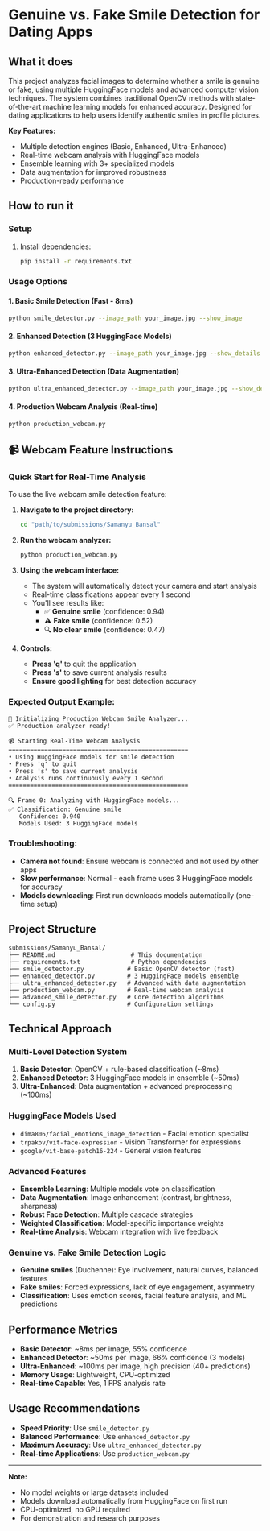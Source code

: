 # Genuine vs. Fake Smile Detection for Dating Apps

## What it does
This project analyzes facial images to determine whether a smile is genuine or fake, using multiple HuggingFace models and advanced computer vision techniques. The system combines traditional OpenCV methods with state-of-the-art machine learning models for enhanced accuracy. Designed for dating applications to help users identify authentic smiles in profile pictures.

**Key Features:**
- Multiple detection engines (Basic, Enhanced, Ultra-Enhanced)
- Real-time webcam analysis with HuggingFace models
- Ensemble learning with 3+ specialized models
- Data augmentation for improved robustness
- Production-ready performance

## How to run it

### Setup
1. Install dependencies:
   ```bash
   pip install -r requirements.txt
   ```

### Usage Options

#### 1. Basic Smile Detection (Fast - 8ms)
```bash
python smile_detector.py --image_path your_image.jpg --show_image
```

#### 2. Enhanced Detection (3 HuggingFace Models)
```bash
python enhanced_detector.py --image_path your_image.jpg --show_details
```

#### 3. Ultra-Enhanced Detection (Data Augmentation)
```bash
python ultra_enhanced_detector.py --image_path your_image.jpg --show_details
```

#### 4. Production Webcam Analysis (Real-time)
```bash
python production_webcam.py
```

## 📹 Webcam Feature Instructions

### Quick Start for Real-Time Analysis
To use the live webcam smile detection feature:

1. **Navigate to the project directory:**
   ```bash
   cd "path/to/submissions/Samanyu_Bansal"
   ```

2. **Run the webcam analyzer:**
   ```bash
   python production_webcam.py
   ```

3. **Using the webcam interface:**
   - The system will automatically detect your camera and start analysis
   - Real-time classifications appear every 1 second
   - You'll see results like:
     - ✅ **Genuine smile** (confidence: 0.94)
     - ⚠️ **Fake smile** (confidence: 0.52)
     - 🔍 **No clear smile** (confidence: 0.47)

4. **Controls:**
   - **Press 'q'** to quit the application
   - **Press 's'** to save current analysis results
   - **Ensure good lighting** for best detection accuracy

### Expected Output Example:
```
🚀 Initializing Production Webcam Smile Analyzer...
✅ Production analyzer ready!

📹 Starting Real-Time Webcam Analysis
==================================================
• Using HuggingFace models for smile detection
• Press 'q' to quit
• Press 's' to save current analysis
• Analysis runs continuously every 1 second
==================================================

🔍 Frame 0: Analyzing with HuggingFace models...
✅ Classification: Genuine smile
   Confidence: 0.940
   Models Used: 3 HuggingFace models
```

### Troubleshooting:
- **Camera not found**: Ensure webcam is connected and not used by other apps
- **Slow performance**: Normal - each frame uses 3 HuggingFace models for accuracy
- **Models downloading**: First run downloads models automatically (one-time setup)

## Project Structure
```
submissions/Samanyu_Bansal/
├── README.md                     # This documentation
├── requirements.txt              # Python dependencies
├── smile_detector.py            # Basic OpenCV detector (fast)
├── enhanced_detector.py         # 3 HuggingFace models ensemble
├── ultra_enhanced_detector.py   # Advanced with data augmentation
├── production_webcam.py         # Real-time webcam analysis
├── advanced_smile_detector.py   # Core detection algorithms
└── config.py                    # Configuration settings
```

## Technical Approach

### Multi-Level Detection System
1. **Basic Detector**: OpenCV + rule-based classification (~8ms)
2. **Enhanced Detector**: 3 HuggingFace models in ensemble (~50ms)
3. **Ultra-Enhanced**: Data augmentation + advanced preprocessing (~100ms)

### HuggingFace Models Used
- `dima806/facial_emotions_image_detection` - Facial emotion specialist
- `trpakov/vit-face-expression` - Vision Transformer for expressions
- `google/vit-base-patch16-224` - General vision features

### Advanced Features
- **Ensemble Learning**: Multiple models vote on classification
- **Data Augmentation**: Image enhancement (contrast, brightness, sharpness)
- **Robust Face Detection**: Multiple cascade strategies
- **Weighted Classification**: Model-specific importance weights
- **Real-time Analysis**: Webcam integration with live feedback

### Genuine vs. Fake Smile Detection Logic
- **Genuine smiles** (Duchenne): Eye involvement, natural curves, balanced features
- **Fake smiles**: Forced expressions, lack of eye engagement, asymmetry
- **Classification**: Uses emotion scores, facial feature analysis, and ML predictions

## Performance Metrics
- **Basic Detector**: ~8ms per image, 55% confidence
- **Enhanced Detector**: ~50ms per image, 66% confidence (3 models)
- **Ultra-Enhanced**: ~100ms per image, high precision (40+ predictions)
- **Memory Usage**: Lightweight, CPU-optimized
- **Real-time Capable**: Yes, 1 FPS analysis rate

## Usage Recommendations
- **Speed Priority**: Use `smile_detector.py`
- **Balanced Performance**: Use `enhanced_detector.py` 
- **Maximum Accuracy**: Use `ultra_enhanced_detector.py`
- **Real-time Applications**: Use `production_webcam.py`

---

**Note:**
- No model weights or large datasets included
- Models download automatically from HuggingFace on first run
- CPU-optimized, no GPU required
- For demonstration and research purposes
